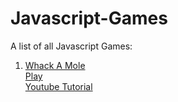 # Javascript-Games
A list of all Javascript Games:

1. [Whack A Mole](https://github.com/kvinbabbar/Javascript-Games/whack-a-mole)    
  [Play](https://kvinbabbar.github.io/Javascript-Games/whack-a-mole/index-FINISHED.html)  
  [Youtube Tutorial](https://youtube.com)    
